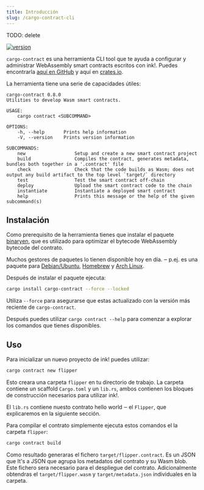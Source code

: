 ```yaml
---
title: Introducción
slug: /cargo-contract-cli
---
```

TODO: delete

[![version][m1]][m2]

[m1]: https://img.shields.io/crates/v/cargo-contract.svg
[m2]: https://crates.io/crates/cargo-contract

`cargo-contract` es una herramienta CLI tool que te ayuda a configurar y administrar
WebAssembly smart contracts escritos con ink!.
Puedes encontrarla [aquí en GitHub](https://github.com/paritytech/cargo-contract)
y aquí en [crates.io](https://crates.io/crates/cargo-contract).

La herramienta tiene una serie de capacidades útiles:

```
cargo-contract 0.8.0
Utilities to develop Wasm smart contracts.

USAGE:
    cargo contract <SUBCOMMAND>

OPTIONS:
    -h, --help       Prints help information
    -V, --version    Prints version information

SUBCOMMANDS:
    new                  Setup and create a new smart contract project
    build                Compiles the contract, generates metadata, bundles both together in a '.contract' file
    check                Check that the code builds as Wasm; does not output any build artifact to the top level `target/` directory
    test                 Test the smart contract off-chain
    deploy               Upload the smart contract code to the chain
    instantiate          Instantiate a deployed smart contract
    help                 Prints this message or the help of the given subcommand(s)
```

## Instalación

Como prerequisito de la herramienta tienes que instalar el paquete [binaryen](https://github.com/WebAssembly/binaryen), que es utilizado para optimizar el bytecode WebAssembly bytecode del contrato.

Muchos gestores de paquetes lo tienen disponible hoy en día. ‒ p.ej. es una paquete para [Debian/Ubuntu](https://tracker.debian.org/pkg/binaryen),
[Homebrew](https://formulae.brew.sh/formula/binaryen) y [Arch Linux](https://archlinux.org/packages/community/x86_64/binaryen/).

Después de instalar el paquete ejecuta:

```bash
cargo install cargo-contract --force --locked
```

Utiliza `--force` para asegurarse que estas actualizado con la versión más reciente de `cargo-contract`.

Después puedes utilizar `cargo contract --help` para comenzar a explorar los comandos que tienes disponibles.

## Uso

Para inicializar un nuevo proyecto de ink! puedes utilizar:

```bash
cargo contract new flipper
```

Esto creara una carpeta `flipper` en tu directorio de trabajo.
La carpeta contiene un scaffold `Cargo.toml` y un `lib.rs`, ambos contienen los bloques de construcción necesarios para utilizar ink!.

El `lib.rs` contiene nuesto contrato hello world ‒ el `Flipper`, que explicaremos en la siguiente sección.

Para compilar el contrato simplemente ejecuta estos comandos el la carpeta `flipper`:
```bash
cargo contract build
```
Como resultado generaras el fichero `target/flipper.contract`. Es un JSON que It's a JSON que agrupa los 
metadatos del contrato y su Wasm blob. Este fichero sera necesario para el despliegue del contrato. 
Adicionalmente obtendras el  `target/flipper.wasm` y `target/metadata.json` individuales en la carpeta.
